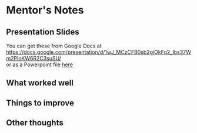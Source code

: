 # Mentor's Notes

## Presentation Slides
You can get these from Google Docs at <br>
https://docs.google.com/presentation/d/1wJ_MCzCFB0sb2gjOkFq2_Ibs37Wm2PloKW6R2C3suSU/<br>
or as a Powerpoint file [here](./CYF_DB_3.pptx)


## What worked well

## Things to improve

## Other thoughts
